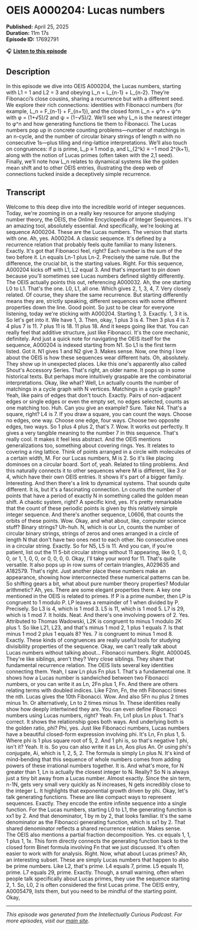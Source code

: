 # OEIS A000204: Lucas numbers

**Published:** April 25, 2025  
**Duration:** 11m 17s  
**Episode ID:** 17692791

🎧 **[Listen to this episode](https://intellectuallycurious.buzzsprout.com/2529712/episodes/17692791-oeis-a000204-lucas-numbers)**

## Description

In this episode we dive into OEIS A000204, the Lucas numbers, starting with L1 = 1 and L2 = 3 and obeying L_n = L_{n-1} + L_{n-2}. They’re Fibonacci’s close cousins, sharing a recurrence but with a different seed. We explore their rich connections: identities with Fibonacci numbers (for example, L_n = F_{n-1} + F_{n+1}), and the closed form L_n = φ^n + ψ^n with φ = (1+√5)/2 and ψ = (1−√5)/2. We’ll see why L_n is the nearest integer to φ^n and how generating functions tie them to Fibonacci. The Lucas numbers pop up in concrete counting problems—number of matchings in an n-cycle, and the number of circular binary strings of length n with no consecutive 1s—plus tiling and ring-lattice interpretations. We’ll also touch on congruences: if p is prime, L_p ≡ 1 mod p, and L_{2^k} ≡ −1 mod 2^{k+1}, along with the notion of Lucas primes (often taken with the 2,1 seed). Finally, we’ll note how L_n relates to dynamical systems like the golden mean shift and to other OEIS entries, illustrating the deep web of connections tucked inside a deceptively simple recurrence.

## Transcript

Welcome to this deep dive into the incredible world of integer sequences. Today, we're zooming in on a really key resource for anyone studying number theory, the OEIS, the Online Encyclopedia of Integer Sequences. It's an amazing tool, absolutely essential. And specifically, we're looking at sequence A000204. These are the Lucas numbers. The version that starts with one. Ah, yes. A000204. A classic sequence. It's defined by a recurrence relation that probably feels quite familiar to many listeners. Exactly. It's got that Fibonacci feel, right? Each number is the sum of the two before it. Ln equals Ln-1 plus Ln-2. Precisely the same rule. But the difference, the crucial bit, is the starting values. Right. For this sequence, A000204 kicks off with L1, L2 equal 3. And that's important to pin down because you'll sometimes see Lucas numbers defined slightly differently. The OEIS actually points this out, referencing A000032. Ah, the one starting L0 to L1. That's the one. L0, L1, all one. Which gives 2, 1, 3, 4, 7. Very closely related. Of course, they share the same recurrence. But starting differently means they are, strictly speaking, different sequences with some different properties down the line. Good point. So just to be clear for everyone listening, today we're sticking with A000204. Starting 1, 3. Exactly. 1, 3 it is. So let's get into it. We have 1, 3. Then, okay, 1 plus 3 is 4. Then 3 plus 4 is 7. 4 plus 7 is 11. 7 plus 11 is 18. 11 plus 18. And it keeps going like that. You can really feel that additive structure, just like Fibonacci. It's the core mechanic, definitely. And just a quick note for navigating the OEIS itself for the sequence, A000204 is indexed starting from N1. So L1 is the first term listed. Got it. N1 gives 1 and N2 give 3. Makes sense. Now, one thing I love about the OEIS is how these sequences wear different hats. Oh, absolutely. They show up in unexpected places. Like this one's apparently also called Shout's Accessory Series. That's right, an older name. It pops up in some historical texts. But perhaps more intuitively graspable are the combinatorial interpretations. Okay, like what? Well, Ln actually counts the number of matchings in a cycle graph with N vertices. Matchings in a cycle graph? Yeah, like pairs of edges that don't touch. Exactly. Pairs of non-adjacent edges or single edges or even the empty set, no edges selected, counts as one matching too. Huh. Can you give an example? Sure. Take N4. That's a square, right? L4 is 7. If you draw a square, you can count the ways. Choose no edges, one way. Choose one edge, four ways. Choose two opposite edges, two ways. So 1 plus 4 plus 2, that's 7. Wow. It works out perfectly. It gives a very tangible meaning to the number 7 in this sequence. That's really cool. It makes it feel less abstract. And the OEIS mentions generalizations too, something about covering rings. Yes. It relates to covering a ring lattice. Think of points arranged in a circle with molecules of a certain width, M. For our Lucas numbers, M is 2. So it's like placing dominoes on a circular board. Sort of, yeah. Related to tiling problems. And this naturally connects it to other sequences where M is different, like 3 or 4, which have their own OEIS entries. It shows it's part of a bigger family. Interesting. And then there's a link to dynamical systems. That sounds quite different. It is, but it's a fascinating connection. Ln counts the number of points that have a period of exactly N in something called the golden mean shift. A chaotic system, right? A specific kind, yes. It's pretty remarkable that the count of these periodic points is given by this relatively simple integer sequence. And there's another sequence, L0606, that counts the orbits of these points. Wow. Okay, and what about, like, computer science stuff? Binary strings? Uh-huh. N, which is our Ln, counts the number of circular binary strings, strings of zeros and ones arranged in a circle of length N that don't have two ones next to each other. No consecutive ones in a circular string. Exactly. So for N5, L5 is 11. And you can, if you're patient, list out the 11 5-bit circular strings without 11 appearing, like 0, 1, 0, 0, or 1, 1, 0, 0, or 0, 0, 0, 0. Okay, I'll take your word for 11. That's quite versatile. It also pops up in row sums of certain triangles, A029635 and A182579. That's right. Just another place these numbers make an appearance, showing how interconnected these numerical patterns can be. So shifting gears a bit, what about pure number theory properties? Modular arithmetic? Ah, yes. There are some elegant properties there. A key one mentioned in the OEIS is related to primes. If P is a prime number, then LP is congruent to 1 modulo P. LP leaves a remainder of 1 when divided by P. Precisely. So L3 is 4, which is 1 mod 3. L5 is 11, which is 1 mod 5. L7 is 29, which is 1 mod 7. It holds. Neat. And there's one involving powers of 2. Yes. Attributed to Thomas Wadowski, L2K is congruent to minus 1 modulo 2K plus 1. So like L21, L23, and that's minus 1 mod 2, 1 plus 1 equals 7. Is that minus 1 mod 2 plus 1 equals 8? Yes. 7 is congruent to minus 1 mod 8. Exactly. These kinds of congruences are really useful tools for studying divisibility properties of the sequence. Okay, we can't really talk about Lucas numbers without talking about... Fibonacci numbers. Right. A000045. They're like siblings, aren't they? Very close siblings. They share that fundamental recurrence relation. The OEIS lists several key identities connecting them. Yeah, I saw Ln plus Fn plus 1. That's a fundamental one. It shows how a Lucas number is sandwiched between two Fibonacci numbers, or you can write it as Ln, 2Fn plus 1, Fn. And there are others relating terms with doubled indices. Like F2nn, Fn, the nth Fibonacci times the nth. Lucas gives the 10th Fibonacci. Wow. And also 5Fn nu plus 2 times minus 1n. Or alternatively, Ln to 2 times minus 1n. These identities really show how deeply intertwined they are. You can even define Fibonacci numbers using Lucas numbers, right? Yeah. Fn, Ln1 plus Ln plus 1. That's correct. It shows the relationship goes both ways. And underlying both is the golden ratio, phi? Phi, yes. Just like Fibonacci numbers, Lucas numbers have a beautiful closed-form expression involving phi. It's Ln, Fn plus 1, 5. Where phi is 1 plus square root of 5, 2. And 1 phi is, so that's negative 1 phi, isn't it? Yeah. It is. So you can also write it as Ln, Aos plus An. Or using phi's conjugate, Ai, which is 1, 2, 5, 2. The formula is simply Ln plus N. It's kind of mind-bending that this sequence of whole numbers comes from adding powers of these irrational numbers together. It is. And what's more, for N greater than 1, Ln is actually the closest integer to N. Really? So N is always just a tiny bit away from a Lucas number. Almost exactly. Since the sin term, n-1N, gets very small very quickly as N increases, N gets incredibly close to the integer L. It highlights that exponential growth driven by phi. Okay, let's talk generating functions. These are like compact ways to represent sequences. Exactly. They encode the entire infinite sequence into a single function. For the Lucas numbers, starting L0 to L1, the generating function is xx1 by 2. And that denominator, 1 by m by 2, that looks familiar. It's the same denominator as the Fibonacci generating function, which is sx1 by 2. That shared denominator reflects a shared recurrence relation. Makes sense. The OEIS also mentions a partial fraction decomposition. Yes. cx equals 1, 1, 1 plus 1, 1x. This form directly connects the generating function back to the closed form Binet formula involving Fn that we just discussed. It's often easier to work with for analysis. Right. Now, what about Lucas primes? Ah, an interesting subset. These are simply Lucas numbers that happen to also be prime numbers. Like L2, that's prime. L4 equals 7, prime. L5 equals 11, prime. L7 equals 29, prime. Exactly. Though, a small warning, often when people talk specifically about Lucas primes, they use the sequence starting 2, 1. So, L0, 2 is often considered the first Lucas prime. The OEIS entry, A0005479, lists them, but you need to be mindful of the starting point. Okay,

---
*This episode was generated from the Intellectually Curious Podcast. For more episodes, visit our [main site](https://intellectuallycurious.buzzsprout.com).*
